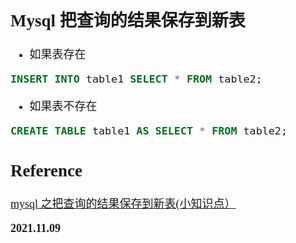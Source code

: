 <font size=4 face='楷体'>

## Mysql 把查询的结果保存到新表

- 如果表存在

```sql
INSERT INTO table1 SELECT * FROM table2;
```

- 如果表不存在

```sql
CREATE TABLE table1 AS SELECT * FROM table2;
```

## Reference

[mysql 之把查询的结果保存到新表(小知识点）](https://blog.csdn.net/ahnstgliq07878636/article/details/102039197)

**2021.11.09**
